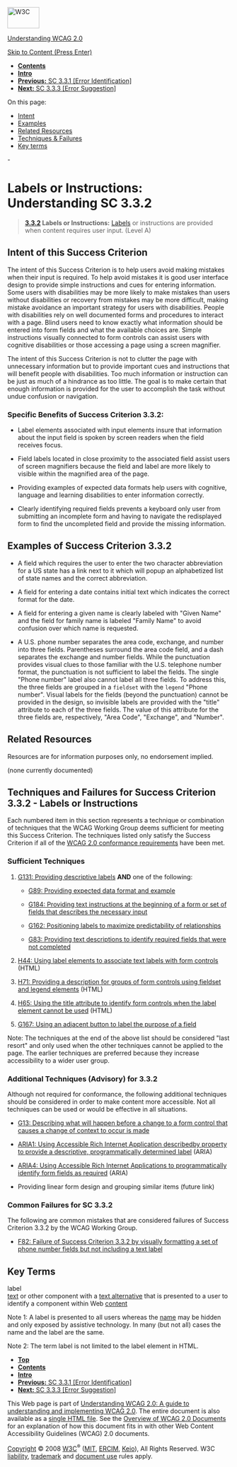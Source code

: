 [<img src="http://www.w3.org/Icons/w3c_home" alt="W3C" width="72" height="48" />](http://www.w3.org/)

[Understanding WCAG 2.0](http://www.w3.org/TR/2008/WD-UNDERSTANDING-WCAG20-20081103/)

[Skip to Content (Press Enter)](#maincontent)

<span id="top"></span>

-   **[Contents](http://www.w3.org/TR/2008/WD-UNDERSTANDING-WCAG20-20081103/#contents "Table of Contents")**
-   **[Intro](intro.html "Introduction to Understanding WCAG 2.0")**
-   [**Previous:** SC 3.3.1 \[Error Identification\]](minimize-error-identified.html "Understanding SC  3.3.1 [Error Identification]")
-   [**Next:** SC 3.3.3 \[Error Suggestion\]](minimize-error-suggestions.html "Understanding SC  3.3.3 [Error Suggestion]")

On this page:

-   [Intent](#minimize-error-cues-intent-head)
-   [Examples](#minimize-error-cues-examples-head)
-   [Related Resources](#minimize-error-cues-resources-head)
-   [Techniques & Failures](#minimize-error-cues-techniques-head)
-   [Key terms](#key-terms)

<span id="maincontent">-</span>

<span id="minimize-error-cues"></span> **Labels or Instructions**<span class="screenreader">:</span> Understanding SC 3.3.2
===========================================================================================================================

> **[3.3.2](http://www.w3.org/TR/2008/PR-WCAG20-20081103/#minimize-error-cues) Labels or Instructions:** <a href="#labeldef" class="termref">Labels</a> or instructions are provided when content requires user input. (Level A)

Intent of this Success Criterion
--------------------------------

The intent of this Success Criterion is to help users avoid making mistakes when their input is required. To help avoid mistakes it is good user interface design to provide simple instructions and cues for entering information. Some users with disabilities may be more likely to make mistakes than users without disabilities or recovery from mistakes may be more difficult, making mistake avoidance an important strategy for users with disabilities. People with disabilities rely on well documented forms and procedures to interact with a page. Blind users need to know exactly what information should be entered into form fields and what the available choices are. Simple instructions visually connected to form controls can assist users with cognitive disabilities or those accessing a page using a screen magnifier.

The intent of this Success Criterion is not to clutter the page with unnecessary information but to provide important cues and instructions that will benefit people with disabilities. Too much information or instruction can be just as much of a hindrance as too little. The goal is to make certain that enough information is provided for the user to accomplish the task without undue confusion or navigation.

### Specific Benefits of Success Criterion 3.3.2:

-   Label elements associated with input elements insure that information about the input field is spoken by screen readers when the field receives focus.

-   Field labels located in close proximity to the associated field assist users of screen magnifiers because the field and label are more likely to visible within the magnified area of the page.

-   Providing examples of expected data formats help users with cognitive, language and learning disabilities to enter information correctly.

-   Clearly identifying required fields prevents a keyboard only user from submitting an incomplete form and having to navigate the redisplayed form to find the uncompleted field and provide the missing information.

Examples of Success Criterion 3.3.2
-----------------------------------

-   A field which requires the user to enter the two character abbreviation for a US state has a link next to it which will popup an alphabetized list of state names and the correct abbreviation.

-   A field for entering a date contains initial text which indicates the correct format for the date.

-   A field for entering a given name is clearly labeled with "Given Name" and the field for family name is labeled "Family Name" to avoid confusion over which name is requested.

-   A U.S. phone number separates the area code, exchange, and number into three fields. Parentheses surround the area code field, and a dash separates the exchange and number fields. While the punctuation provides visual clues to those familiar with the U.S. telephone number format, the punctuation is not sufficient to label the fields. The single "Phone number" label also cannot label all three fields. To address this, the three fields are grouped in a `fieldset` with the `legend` "Phone number". Visual labels for the fields (beyond the punctuation) cannot be provided in the design, so invisible labels are provided with the "title" attribute to each of the three fields. The value of this attribute for the three fields are, respectively, "Area Code", "Exchange", and "Number".

Related Resources
-----------------

Resources are for information purposes only, no endorsement implied.

(none currently documented)

Techniques and Failures for Success Criterion 3.3.2 - Labels or Instructions
----------------------------------------------------------------------------

Each numbered item in this section represents a technique or combination of techniques that the WCAG Working Group deems sufficient for meeting this Success Criterion. The techniques listed only satisfy the Success Criterion if all of the [WCAG 2.0 conformance requirements](http://www.w3.org/TR/2008/PR-WCAG20-20081103/#conformance-reqs) have been met.

### Sufficient Techniques

1.  [G131: Providing descriptive labels](http://www.w3.org/TR/2008/WD-WCAG20-TECHS-20081103/G131) **AND** one of the following:

    -   [G89: Providing expected data format and example](http://www.w3.org/TR/2008/WD-WCAG20-TECHS-20081103/G89)

    -   [G184: Providing text instructions at the beginning of a form or set of fields that describes the necessary input](http://www.w3.org/TR/2008/WD-WCAG20-TECHS-20081103/G184)

    -   [G162: Positioning labels to maximize predictability of relationships](http://www.w3.org/TR/2008/WD-WCAG20-TECHS-20081103/G162)

    -   [G83: Providing text descriptions to identify required fields that were not completed](http://www.w3.org/TR/2008/WD-WCAG20-TECHS-20081103/G83)

2.  [H44: Using label elements to associate text labels with form controls](http://www.w3.org/TR/2008/WD-WCAG20-TECHS-20081103/H44) (HTML)

3.  [H71: Providing a description for groups of form controls using fieldset and legend elements](http://www.w3.org/TR/2008/WD-WCAG20-TECHS-20081103/H71) (HTML)

4.  [H65: Using the title attribute to identify form controls when the label element cannot be used](http://www.w3.org/TR/2008/WD-WCAG20-TECHS-20081103/H65) (HTML)

5.  [G167: Using an adjacent button to label the purpose of a field](http://www.w3.org/TR/2008/WD-WCAG20-TECHS-20081103/G167)

Note: The techniques at the end of the above list should be considered "last resort" and only used when the other techniques cannot be applied to the page. The earlier techniques are preferred because they increase accessibility to a wider user group.

### Additional Techniques (Advisory) for 3.3.2

Although not required for conformance, the following additional techniques should be considered in order to make content more accessible. Not all techniques can be used or would be effective in all situations.

-   [G13: Describing what will happen before a change to a form control that causes a change of context to occur is made](http://www.w3.org/TR/2008/WD-WCAG20-TECHS-20081103/G13)

-   [ARIA1: Using Accessible Rich Internet Application describedby property to provide a descriptive, programmatically determined label](http://www.w3.org/TR/2008/WD-WCAG20-TECHS-20081103/ARIA1) (ARIA)

-   [ARIA4: Using Accessible Rich Internet Applications to programmatically identify form fields as required](http://www.w3.org/TR/2008/WD-WCAG20-TECHS-20081103/ARIA4) (ARIA)

-   Providing linear form design and grouping similar items (future link)

### Common Failures for SC 3.3.2

The following are common mistakes that are considered failures of Success Criterion 3.3.2 by the WCAG Working Group.

-   [F82: Failure of Success Criterion 3.3.2 by visually formatting a set of phone number fields but not including a text label](http://www.w3.org/TR/2008/WD-WCAG20-TECHS-20081103/F82)

Key Terms
---------

 <span id="labeldef"></span> label  
<a href="http://www.w3.org/TR/2008/PR-WCAG20-20081103/#textdef" class="termref">text</a> or other component with a <a href="http://www.w3.org/TR/2008/PR-WCAG20-20081103/#text-altdef" class="termref">text alternative</a> that is presented to a user to identify a component within Web <a href="http://www.w3.org/TR/2008/PR-WCAG20-20081103/#contentdef" class="termref">content</a>

Note 1: A label is presented to all users whereas the <a href="http://www.w3.org/TR/2008/PR-WCAG20-20081103/#namedef" class="termref">name</a> may be hidden and only exposed by assistive technology. In many (but not all) cases the name and the label are the same.

Note 2: The term label is not limited to the label element in HTML.

-   **[Top](#top)**
-   **[Contents](http://www.w3.org/TR/2008/WD-UNDERSTANDING-WCAG20-20081103/#contents "Table of Contents")**
-   **[Intro](intro.html "Introduction to Understanding WCAG 2.0")**
-   [**Previous:** SC 3.3.1 \[Error Identification\]](minimize-error-identified.html "Understanding SC  3.3.1 [Error Identification]")
-   [**Next:** SC 3.3.3 \[Error Suggestion\]](minimize-error-suggestions.html "Understanding SC  3.3.3 [Error Suggestion]")

This Web page is part of [Understanding WCAG 2.0: A guide to understanding and implementing WCAG 2.0](http://www.w3.org/TR/2008/WD-UNDERSTANDING-WCAG20-20081103/). The entire document is also available as a [single HTML file](complete.html). See the [Overview of WCAG 2.0 Documents](http://www.w3.org/WAI/intro/wcag20) for an explanation of how this document fits in with other Web Content Accessibility Guidelines (WCAG) 2.0 documents.

[Copyright](http://www.w3.org/Consortium/Legal/ipr-notice#Copyright) © 2008 [W3C](http://www.w3.org/)<sup>®</sup> ([MIT](http://www.csail.mit.edu/), [ERCIM](http://www.ercim.org/), [Keio](http://www.keio.ac.jp/)), All Rights Reserved. W3C [liability](http://www.w3.org/Consortium/Legal/ipr-notice#Legal_Disclaimer), [trademark](http://www.w3.org/Consortium/Legal/ipr-notice#W3C_Trademarks) and [document use](http://www.w3.org/Consortium/Legal/copyright-documents) rules apply.

